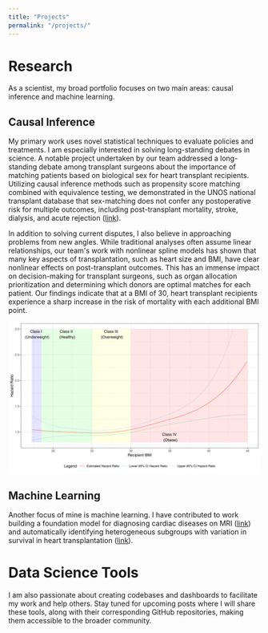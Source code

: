 ```yaml
---
title: "Projects"
permalink: "/projects/"
---
```


# Research

As a scientist, my broad portfolio focuses on two main areas: causal inference and machine learning.

## Causal Inference

My primary work uses novel statistical techniques to evaluate policies and treatments. I am especially interested in solving long-standing debates in science. A notable project undertaken by our team addressed a long-standing debate among transplant surgeons about the importance of matching patients based on biological sex for heart transplant recipients. Utilizing causal inference methods such as propensity score matching combined with equivalence testing, we demonstrated in the UNOS national transplant database that sex-matching does not confer any postoperative risk for multiple outcomes, including post-transplant mortality, stroke, dialysis, and acute rejection ([link](https://www.medrxiv.org/content/10.1101/2024.02.23.24303301v1)).

In addition to solving current disputes, I also believe in approaching problems from new angles. While traditional analyses often assume linear relationships, our team's work with nonlinear spline models has shown that many key aspects of transplantation, such as heart size and BMI, have clear nonlinear effects on post-transplant outcomes. This has an immense impact on decision-making for transplant surgeons, such as organ allocation prioritization and determining which donors are optimal matches for each patient. Our findings indicate that at a BMI of 30, heart transplant recipients experience a sharp increase in the risk of mortality with each additional BMI point.

![Nonlinear BMI](../assets/images/nonlinear_bmi.jpg)

## Machine Learning

Another focus of mine is machine learning. I have contributed to work building a foundation model for diagnosing cardiac diseases on MRI ([link](https://arxiv.org/abs/2312.00357)) and automatically identifying heterogeneous subgroups with variation in survival in heart transplantation ([link](https://www.jhltonline.org/article/S1053-2498(24)00203-1/fulltext)).

# Data Science Tools

I am also passionate about creating codebases and dashboards to facilitate my work and help others. Stay tuned for upcoming posts where I will share these tools, along with their corresponding GitHub repositories, making them accessible to the broader community.